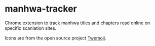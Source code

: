 # manhwa-tracker

Chrome extension to track manhwa titles and chapters read online on specific scanlation sites.

Icons are from the open source project [Twemoji](https://twemoji.twitter.com/).